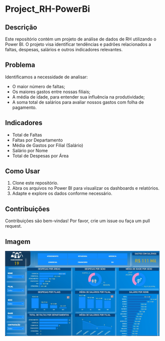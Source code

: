 # Project_RH-PowerBi

## Descrição

Este repositório contém um projeto de análise de dados de RH utilizando o Power BI. O projeto visa identificar tendências e padrões relacionados a faltas, despesas, salários e outros indicadores relevantes.

## Problema

Identificamos a necessidade de analisar:
- O maior número de faltas;
- Os maiores gastos entre nossas filiais;
- A média de idade, para entender sua influência na produtividade;
- A soma total de salários para avaliar nossos gastos com folha de pagamento.

## Indicadores

- Total de Faltas
- Faltas por Departamento
- Média de Gastos por Filial (Salário)
- Salário por Nome
- Total de Despesas por Área

## Como Usar

1. Clone este repositório.
2. Abra os arquivos no Power BI para visualizar os dashboards e relatórios.
3. Adapte e explore os dados conforme necessário.

## Contribuições

Contribuições são bem-vindas! Por favor, crie um issue ou faça um pull request.

## Imagem
![Imagem do dashboard](https://github.com/jaianaaraujo/Project_RH-PowerBi/raw/main/imagem%20do%20dashboard.jpeg)
